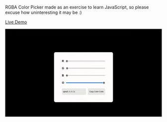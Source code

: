 RGBA Color Picker made as an exercise to learn JavaScript, so please excuse how uninteresting it may be :)

[Live Demo](https://cainhurst87.github.io/RGBA-Color-Picker/)

![](https://github.com/cainhurst87/RGBA-Color-Picker/blob/main/rgba-preview.gif)

